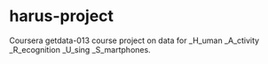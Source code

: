 # harus-project
Coursera getdata-013 course project on data for _H_uman _A_ctivity _R_ecognition _U_sing _S_martphones.
